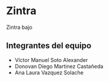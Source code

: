 # Zintra

Zintra bajo

## Integrantes del equipo
- Víctor Manuel Soto Alexander
- Donovan Diego Martinez Castañeda
- Ana Laura Vazquez Solache
